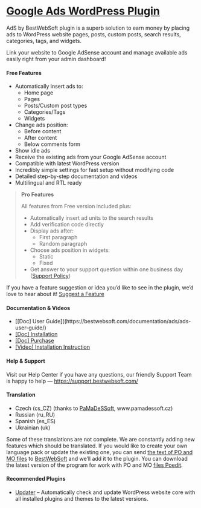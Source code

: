 <a href="https://bestwebsoft.com/products/wordpress/plugins/google-adsense/" target=_blank>Google Ads WordPress Plugin</a>
========================

<p>AdS by BestWebSoft plugin is a superb solution to earn money by placing ads to WordPress website pages, posts, custom posts, search results, categories, tags, and widgets.</p>
<p>Link your website to Google AdSense account and manage available ads easily right from your admin dashboard!</p>
<p></p>
<h4>Free Features</h4>
<ul>
<li>Automatically insert ads to:
<ul>
<li>Home page</li>
<li>Pages</li>
<li>Posts/Custom post types</li>
<li>Categories/Tags</li>
<li>Widgets</li>
</ul>
</li>
<li>Change ads position:
<ul>
<li>Before content</li>
<li>After content</li>
<li>Below comments form</li>
</ul>
</li>
<li>Show idle ads</li>
<li>Receive the existing ads from your Google AdSense account</li>
<li>Compatible with latest WordPress version</li>
<li>Incredibly simple settings for fast setup without modifying code</li>
<li>Detailed step-by-step documentation and videos</li>
<li>Multilingual and RTL ready</li>
</ul>
<blockquote>
<p><strong>Pro Features</strong></p>
<p>All features from Free version included plus:</p>
<ul>
<li>Automatically insert ad units to the search results</li>
<li>Add verification code directly</li>
<li>Display ads after:
<ul>
<li>First paragraph</li>
<li>Random paragraph</li>
</ul>
</li>
<li>Choose ads position in widgets:
<ul>
<li>Static</li>
<li>Fixed</li>
</ul>
</li>
<li>Get answer to your support question within one business day (<a href="https://bestwebsoft.com/support-policy/" rel="nofollow ugc">Support Policy</a>)</li>
</ul>
</blockquote>
<p>If you have a feature suggestion or idea you&#8217;d like to see in the plugin, we&#8217;d love to hear about it! <a href="https://support.bestwebsoft.com/hc/en-us/requests/new" rel="nofollow ugc">Suggest a Feature</a></p>
<h4>Documentation &amp; Videos</h4>
<ul>
<li>[[Doc] User Guide]((https://bestwebsoft.com/documentation/ads/ads-user-guide/)</li>
<li><a href="https://docs.google.com/document/d/1-hvn6WRvWnOqj5v5pLUk7Awyu87lq5B_dO-Tv-MC9JQ/" rel="nofollow ugc">[Doc] Installation</a></li>
<li><a href="https://docs.google.com/document/d/1EUdBVvnm7IHZ6y0DNyldZypUQKpB8UVPToSc_LdOYQI/" rel="nofollow ugc">[Doc] Purchase</a></li>
<li><a href="https://www.youtube.com/watch?v=Nkp267vxZ84" rel="nofollow ugc">[Video] Installation Instruction</a></li>
</ul>
<h4>Help &amp; Support</h4>
<p>Visit our Help Center if you have any questions, our friendly Support Team is happy to help — <a href="https://support.bestwebsoft.com/" rel="nofollow ugc">https://support.bestwebsoft.com/</a></p>
<h4>Translation</h4>
<ul>
<li>Czech (cs_CZ) (thanks to <a href="mailto:&#105;&#110;&#102;&#111;&#064;&#x70;&#x61;&#x6d;&#x61;&#x64;&#x65;&#115;&#115;&#111;&#102;&#116;.&#x63;&#x7a;" rel="nofollow ugc">PaMaDeSSoft</a>, www.pamadessoft.cz)</li>
<li>Russian (ru_RU)</li>
<li>Spanish (es_ES)</li>
<li>Ukrainian (uk)</li>
</ul>
<p>Some of these translations are not complete. We are constantly adding new features which should be translated. If you would like to create your own language pack or update the existing one, you can send <a href="https://codex.wordpress.org/Translating_WordPress" rel="nofollow ugc">the text of PO and MO files</a> to <a href="https://support.bestwebsoft.com/hc/en-us/requests/new" rel="nofollow ugc">BestWebSoft</a> and we&#8217;ll add it to the plugin. You can download the latest version of the program for work with PO and MO <a href="https://www.poedit.net/download.php" rel="nofollow ugc">files Poedit</a>.</p>
<h4>Recommended Plugins</h4>
<ul>
<li><a href="https://bestwebsoft.com/products/wordpress/plugins/updater/?k=9bfbc38d14047beca03dbc74f96cc135" rel="nofollow ugc">Updater</a> &#8211; Automatically check and update WordPress website core with all installed plugins and themes to the latest versions.</li>
</ul>
